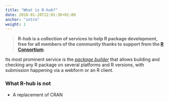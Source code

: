 ```yaml
---
title: "What is R-hub?"
date: 2018-01-28T22:01:36+01:00
anchor: "intro"
weight: 1
---
```


> **R-hub is a collection of services to help R package development, free for all members of the community thanks to support from the [R Consortium](https://www.r-consortium.org/).**

Its most prominent service is the [_package builder_](#package-builder) that allows building and checking any R package on several platforms and R versions, with submission happening via a webform or an R client.

### What R-hub is not

* A replacement of CRAN
